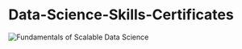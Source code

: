 # Data-Science-Skills-Certificates
<!--START_SECTION:badges-->
![Fundamentals of Scalable Data Science](![image](https://github.com/ultravioletrad/Data-Science-Skills-Certificates/assets/51322951/cf9fe273-a0c4-4f8d-bc14-17e8ecd9f1e8))
<!--END_SECTION:badges-->

